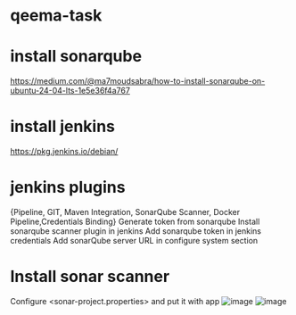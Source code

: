 # qeema-task
# install sonarqube
https://medium.com/@ma7moudsabra/how-to-install-sonarqube-on-ubuntu-24-04-lts-1e5e36f4a767
# install jenkins 
https://pkg.jenkins.io/debian/
# jenkins plugins
{Pipeline, GIT, Maven Integration, SonarQube Scanner, Docker Pipeline,Credentials Binding}
Generate token from sonarqube
Install sonarqube scanner plugin in jenkins
Add sonarqube token in jenkins credentials
Add sonarQube server URL in configure system section
# Install sonar scanner
Configure <sonar-project.properties> and put it with app 
![image](https://github.com/user-attachments/assets/fbf751c7-26e9-4f5a-8c01-b32b50f04458)
![image](https://github.com/user-attachments/assets/432bdf93-b798-435e-9794-8a255bc2696f)
